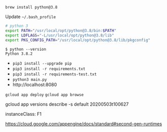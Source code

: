 

`brew install python@3.8`

Update `~/.bash_profile`
```bash
# python 3
export PATH="/usr/local/opt/python@3.8/bin:$PATH"
export LDFLAGS="-L/usr/local/opt/python@3.8/lib"
export PKG_CONFIG_PATH="/usr/local/opt/python@3.8/lib/pkgconfig"
```

```
$ python --version
Python 3.8.2
```

- `pip3 install --upgrade pip`
- `pip3 install -r requirements.txt`
- `pip3 install -r requirements-test.txt`
- `python3 main.py`
- http://localhost:8080


`gcloud app deploy`
`gcloud app browse`

gcloud app versions describe -s default 20200503t100627

instanceClass: F1

https://cloud.google.com/appengine/docs/standard#second-gen-runtimes